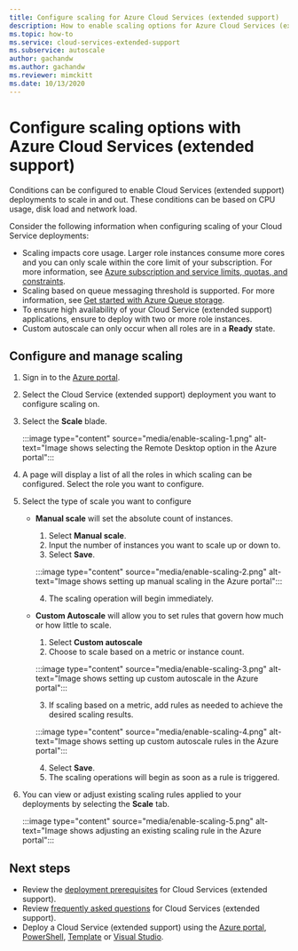 ```yaml
---
title: Configure scaling for Azure Cloud Services (extended support)
description: How to enable scaling options for Azure Cloud Services (extended support)
ms.topic: how-to
ms.service: cloud-services-extended-support
ms.subservice: autoscale
author: gachandw
ms.author: gachandw
ms.reviewer: mimckitt
ms.date: 10/13/2020
---
```


# Configure scaling options with Azure Cloud Services (extended support) 

Conditions can be configured to enable Cloud Services (extended support) deployments to scale in and out. These conditions can be based on CPU usage, disk load and network load. 

Consider the following information when configuring scaling of your Cloud Service deployments:
- Scaling impacts core usage. Larger role instances consume more cores and you can only scale within the core limit of your subscription. For more information, see [Azure subscription and service limits, quotas, and constraints](../azure-resource-manager/management/azure-subscription-service-limits.md).
- Scaling based on queue messaging threshold is supported. For more information, see [Get started with Azure Queue storage](/azure/storage/queues/storage-quickstart-queues-dotnet?tabs=passwordless%2Croles-azure-portal%2Cenvironment-variable-windows%2Csign-in-azure-cli).
- To ensure high availability of your Cloud Service (extended support) applications, ensure to deploy with two or more role instances.
- Custom autoscale can only occur when all roles are in a **Ready** state.

## Configure and manage scaling

1. Sign in to the [Azure portal](https://portal.azure.com).
2. Select the Cloud Service (extended support) deployment you want to configure scaling on. 
3. Select the **Scale** blade. 

	:::image type="content" source="media/enable-scaling-1.png" alt-text="Image shows selecting the Remote Desktop option in the Azure portal":::

4. A page will display a list of all the roles in which scaling can be configured. Select the role you want to configure. 
5. Select the type of scale you want to configure
	- **Manual scale** will set the absolute count of instances.
		1. Select **Manual scale**.
		2. Input the number of instances you want to scale up or down to.
		3. Select **Save**.

		:::image type="content" source="media/enable-scaling-2.png" alt-text="Image shows setting up manual scaling in the Azure portal":::

		4. The scaling operation will begin immediately. 
		
	- **Custom Autoscale** will allow you to set rules that govern how much or how little to scale. 
		1. Select **Custom autoscale**
		2. Choose to scale based on a metric or instance count.

		:::image type="content" source="media/enable-scaling-3.png" alt-text="Image shows setting up custom autoscale in the Azure portal":::

		3. If scaling based on a metric, add rules as needed to achieve the desired scaling results.

		:::image type="content" source="media/enable-scaling-4.png" alt-text="Image shows setting up custom autoscale rules in the Azure portal":::

		4. Select **Save**.
		5. The scaling operations will begin as soon as a rule is triggered.
		
6. You can view or adjust existing scaling rules applied to your deployments by selecting the **Scale** tab.

	:::image type="content" source="media/enable-scaling-5.png" alt-text="Image shows adjusting an existing scaling rule in the Azure portal":::

## Next steps 
- Review the [deployment prerequisites](deploy-prerequisite.md) for Cloud Services (extended support).
- Review [frequently asked questions](faq.yml) for Cloud Services (extended support).
- Deploy a Cloud Service (extended support) using the [Azure portal](deploy-portal.md), [PowerShell](deploy-powershell.md), [Template](deploy-template.md) or [Visual Studio](deploy-visual-studio.md).
